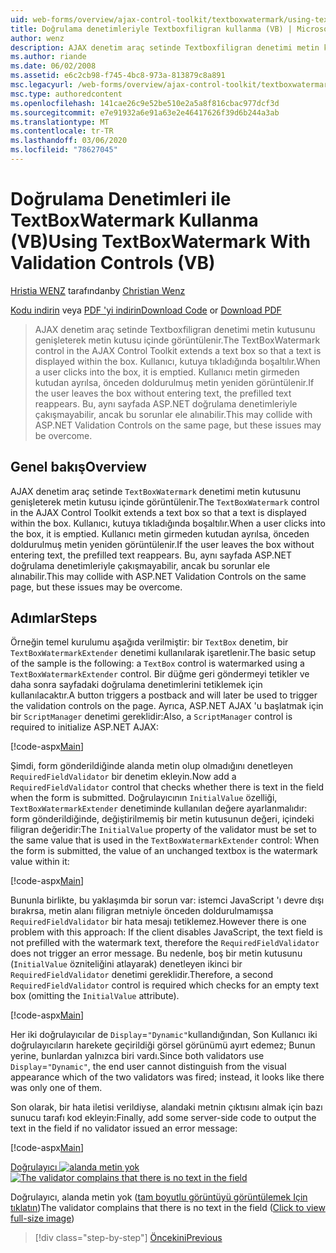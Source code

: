 ```yaml
---
uid: web-forms/overview/ajax-control-toolkit/textboxwatermark/using-textboxwatermark-with-validation-controls-vb
title: Doğrulama denetimleriyle Textboxfiligran kullanma (VB) | Microsoft Docs
author: wenz
description: AJAX denetim araç setinde Textboxfiligran denetimi metin kutusunu genişleterek metin kutusu içinde görüntülenir. Bir Kullanıcı, kutuya tıkladığında ben...
ms.author: riande
ms.date: 06/02/2008
ms.assetid: e6c2cb98-f745-4bc8-973a-813879c8a891
msc.legacyurl: /web-forms/overview/ajax-control-toolkit/textboxwatermark/using-textboxwatermark-with-validation-controls-vb
msc.type: authoredcontent
ms.openlocfilehash: 141cae26c9e52be510e2a5a8f816cbac977dcf3d
ms.sourcegitcommit: e7e91932a6e91a63e2e46417626f39d6b244a3ab
ms.translationtype: MT
ms.contentlocale: tr-TR
ms.lasthandoff: 03/06/2020
ms.locfileid: "78627045"
---
```

# <a name="using-textboxwatermark-with-validation-controls-vb"></a><span data-ttu-id="a0672-104">Doğrulama Denetimleri ile TextBoxWatermark Kullanma (VB)</span><span class="sxs-lookup"><span data-stu-id="a0672-104">Using TextBoxWatermark With Validation Controls (VB)</span></span>

<span data-ttu-id="a0672-105">[Hristia WENZ](https://github.com/wenz) tarafından</span><span class="sxs-lookup"><span data-stu-id="a0672-105">by [Christian Wenz](https://github.com/wenz)</span></span>

<span data-ttu-id="a0672-106">[Kodu indirin](https://download.microsoft.com/download/9/3/f/93f8daea-bebd-4821-833b-95205389c7d0/TextBoxWatermark2.vb.zip) veya [PDF 'yi indirin](https://download.microsoft.com/download/b/6/a/b6ae89ee-df69-4c87-9bfb-ad1eb2b23373/textboxwatermark2VB.pdf)</span><span class="sxs-lookup"><span data-stu-id="a0672-106">[Download Code](https://download.microsoft.com/download/9/3/f/93f8daea-bebd-4821-833b-95205389c7d0/TextBoxWatermark2.vb.zip) or [Download PDF](https://download.microsoft.com/download/b/6/a/b6ae89ee-df69-4c87-9bfb-ad1eb2b23373/textboxwatermark2VB.pdf)</span></span>

> <span data-ttu-id="a0672-107">AJAX denetim araç setinde Textboxfiligran denetimi metin kutusunu genişleterek metin kutusu içinde görüntülenir.</span><span class="sxs-lookup"><span data-stu-id="a0672-107">The TextBoxWatermark control in the AJAX Control Toolkit extends a text box so that a text is displayed within the box.</span></span> <span data-ttu-id="a0672-108">Kullanıcı, kutuya tıkladığında boşaltılır.</span><span class="sxs-lookup"><span data-stu-id="a0672-108">When a user clicks into the box, it is emptied.</span></span> <span data-ttu-id="a0672-109">Kullanıcı metin girmeden kutudan ayrılsa, önceden doldurulmuş metin yeniden görüntülenir.</span><span class="sxs-lookup"><span data-stu-id="a0672-109">If the user leaves the box without entering text, the prefilled text reappears.</span></span> <span data-ttu-id="a0672-110">Bu, aynı sayfada ASP.NET doğrulama denetimleriyle çakışmayabilir, ancak bu sorunlar ele alınabilir.</span><span class="sxs-lookup"><span data-stu-id="a0672-110">This may collide with ASP.NET Validation Controls on the same page, but these issues may be overcome.</span></span>

## <a name="overview"></a><span data-ttu-id="a0672-111">Genel bakış</span><span class="sxs-lookup"><span data-stu-id="a0672-111">Overview</span></span>

<span data-ttu-id="a0672-112">AJAX denetim araç setinde `TextBoxWatermark` denetimi metin kutusunu genişleterek metin kutusu içinde görüntülenir.</span><span class="sxs-lookup"><span data-stu-id="a0672-112">The `TextBoxWatermark` control in the AJAX Control Toolkit extends a text box so that a text is displayed within the box.</span></span> <span data-ttu-id="a0672-113">Kullanıcı, kutuya tıkladığında boşaltılır.</span><span class="sxs-lookup"><span data-stu-id="a0672-113">When a user clicks into the box, it is emptied.</span></span> <span data-ttu-id="a0672-114">Kullanıcı metin girmeden kutudan ayrılsa, önceden doldurulmuş metin yeniden görüntülenir.</span><span class="sxs-lookup"><span data-stu-id="a0672-114">If the user leaves the box without entering text, the prefilled text reappears.</span></span> <span data-ttu-id="a0672-115">Bu, aynı sayfada ASP.NET doğrulama denetimleriyle çakışmayabilir, ancak bu sorunlar ele alınabilir.</span><span class="sxs-lookup"><span data-stu-id="a0672-115">This may collide with ASP.NET Validation Controls on the same page, but these issues may be overcome.</span></span>

## <a name="steps"></a><span data-ttu-id="a0672-116">Adımlar</span><span class="sxs-lookup"><span data-stu-id="a0672-116">Steps</span></span>

<span data-ttu-id="a0672-117">Örneğin temel kurulumu aşağıda verilmiştir: bir `TextBox` denetim, bir `TextBoxWatermarkExtender` denetimi kullanılarak işaretlenir.</span><span class="sxs-lookup"><span data-stu-id="a0672-117">The basic setup of the sample is the following: a `TextBox` control is watermarked using a `TextBoxWatermarkExtender` control.</span></span> <span data-ttu-id="a0672-118">Bir düğme geri göndermeyi tetikler ve daha sonra sayfadaki doğrulama denetimlerini tetiklemek için kullanılacaktır.</span><span class="sxs-lookup"><span data-stu-id="a0672-118">A button triggers a postback and will later be used to trigger the validation controls on the page.</span></span> <span data-ttu-id="a0672-119">Ayrıca, ASP.NET AJAX 'u başlatmak için bir `ScriptManager` denetimi gereklidir:</span><span class="sxs-lookup"><span data-stu-id="a0672-119">Also, a `ScriptManager` control is required to initialize ASP.NET AJAX:</span></span>

[!code-aspx[Main](using-textboxwatermark-with-validation-controls-vb/samples/sample1.aspx)]

<span data-ttu-id="a0672-120">Şimdi, form gönderildiğinde alanda metin olup olmadığını denetleyen `RequiredFieldValidator` bir denetim ekleyin.</span><span class="sxs-lookup"><span data-stu-id="a0672-120">Now add a `RequiredFieldValidator` control that checks whether there is text in the field when the form is submitted.</span></span> <span data-ttu-id="a0672-121">Doğrulayıcının `InitialValue` özelliği, `TextBoxWatermarkExtender` denetiminde kullanılan değere ayarlanmalıdır: form gönderildiğinde, değiştirilmemiş bir metin kutusunun değeri, içindeki filigran değeridir:</span><span class="sxs-lookup"><span data-stu-id="a0672-121">The `InitialValue` property of the validator must be set to the same value that is used in the `TextBoxWatermarkExtender` control: When the form is submitted, the value of an unchanged textbox is the watermark value within it:</span></span>

[!code-aspx[Main](using-textboxwatermark-with-validation-controls-vb/samples/sample2.aspx)]

<span data-ttu-id="a0672-122">Bununla birlikte, bu yaklaşımda bir sorun var: istemci JavaScript 'ı devre dışı bırakrsa, metin alanı filigran metniyle önceden doldurulmamışsa `RequiredFieldValidator` bir hata mesajı tetiklemez.</span><span class="sxs-lookup"><span data-stu-id="a0672-122">However there is one problem with this approach: If the client disables JavaScript, the text field is not prefilled with the watermark text, therefore the `RequiredFieldValidator` does not trigger an error message.</span></span> <span data-ttu-id="a0672-123">Bu nedenle, boş bir metin kutusunu (`InitialValue` özniteliğini atlayarak) denetleyen ikinci bir `RequiredFieldValidator` denetimi gereklidir.</span><span class="sxs-lookup"><span data-stu-id="a0672-123">Therefore, a second `RequiredFieldValidator` control is required which checks for an empty text box (omitting the `InitialValue` attribute).</span></span>

[!code-aspx[Main](using-textboxwatermark-with-validation-controls-vb/samples/sample3.aspx)]

<span data-ttu-id="a0672-124">Her iki doğrulayıcılar de `Display`=`"Dynamic"`kullandığından, Son Kullanıcı iki doğrulayıcıların harekete geçirildiği görsel görünümü ayırt edemez; Bunun yerine, bunlardan yalnızca biri vardı.</span><span class="sxs-lookup"><span data-stu-id="a0672-124">Since both validators use `Display`=`"Dynamic"`, the end user cannot distinguish from the visual appearance which of the two validators was fired; instead, it looks like there was only one of them.</span></span>

<span data-ttu-id="a0672-125">Son olarak, bir hata iletisi verildiyse, alandaki metnin çıktısını almak için bazı sunucu tarafı kod ekleyin:</span><span class="sxs-lookup"><span data-stu-id="a0672-125">Finally, add some server-side code to output the text in the field if no validator issued an error message:</span></span>

[!code-aspx[Main](using-textboxwatermark-with-validation-controls-vb/samples/sample4.aspx)]

<span data-ttu-id="a0672-126">[Doğrulayıcı ![alanda metin yok](using-textboxwatermark-with-validation-controls-vb/_static/image2.png)](using-textboxwatermark-with-validation-controls-vb/_static/image1.png)</span><span class="sxs-lookup"><span data-stu-id="a0672-126">[![The validator complains that there is no text in the field](using-textboxwatermark-with-validation-controls-vb/_static/image2.png)](using-textboxwatermark-with-validation-controls-vb/_static/image1.png)</span></span>

<span data-ttu-id="a0672-127">Doğrulayıcı, alanda metin yok ([tam boyutlu görüntüyü görüntülemek Için tıklatın](using-textboxwatermark-with-validation-controls-vb/_static/image3.png))</span><span class="sxs-lookup"><span data-stu-id="a0672-127">The validator complains that there is no text in the field ([Click to view full-size image](using-textboxwatermark-with-validation-controls-vb/_static/image3.png))</span></span>

> [!div class="step-by-step"]
> [<span data-ttu-id="a0672-128">Öncekini</span><span class="sxs-lookup"><span data-stu-id="a0672-128">Previous</span></span>](using-textboxwatermark-in-a-formview-vb.md)
